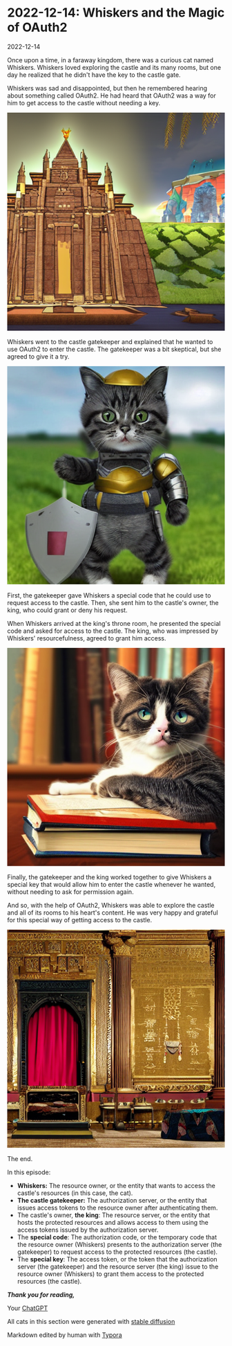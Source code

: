 # 2022-12-14: Whiskers and the Magic of OAuth2

2022-12-14

Once upon a time, in a faraway kingdom, there was a curious cat named Whiskers. Whiskers loved exploring the castle and its many rooms, but one day he realized that he didn't have the key to the castle gate.

Whiskers was sad and disappointed, but then he remembered hearing about something called OAuth2. He had heard that OAuth2 was a way for him to get access to the castle without needing a key.

![ruby-02_038](./2022-12-14-Whiskers-and-the-Magic-of-OAuth2.assets/ruby-02_038.png)

Whiskers went to the castle gatekeeper and explained that he wanted to use OAuth2 to enter the castle. The gatekeeper was a bit skeptical, but she agreed to give it a try.

![cat-wiz04-knight_086](./2022-12-14-Whiskers-and-the-Magic-of-OAuth2.assets/cat-wiz04-knight_086.png)

First, the gatekeeper gave Whiskers a special code that he could use to request access to the castle. Then, she sent him to the castle's owner, the king, who could grant or deny his request.

When Whiskers arrived at the king's throne room, he presented the special code and asked for access to the castle. The king, who was impressed by Whiskers' resourcefulness, agreed to grant him access.

![cat-wiz03-_083](./2022-12-14-Whiskers-and-the-Magic-of-OAuth2.assets/cat-wiz03-_083.png)

Finally, the gatekeeper and the king worked together to give Whiskers a special key that would allow him to enter the castle whenever he wanted, without needing to ask for permission again.

And so, with the help of OAuth2, Whiskers was able to explore the castle and all of its rooms to his heart's content. He was very happy and grateful for this special way of getting access to the castle.

![ruby-01_006](./2022-12-14-Whiskers-and-the-Magic-of-OAuth2.assets/ruby-01_006.png)

The end.

In this episode:

- **Whiskers:** The resource owner, or the entity that wants to access the castle's resources (in this case, the cat).
- **The castle gatekeeper:** The authorization server, or the entity that issues access tokens to the resource owner after authenticating them.
- The castle's owner, **the king**: The resource server, or the entity that hosts the protected resources and allows access to them using the access tokens issued by the authorization server.
- The **special code**: The authorization code, or the temporary code that the resource owner (Whiskers) presents to the authorization server (the gatekeeper) to request access to the protected resources (the castle).
- The **special key**: The access token, or the token that the authorization server (the gatekeeper) and the resource server (the king) issue to the resource owner (Whiskers) to grant them access to the protected resources (the castle).



***Thank you for reading,***

Your [ChatGPT](https://chat.openai.com/chat)

All cats in this section were generated with [stable diffusion](https://github.com/bes-dev/stable_diffusion.openvino)

Markdown edited by human with [Typora](https://typora.io)

